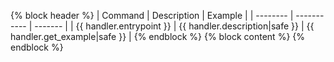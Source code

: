 {% block header %}
| Command | Description | Example |
| -------- | ----------- | ------- |
| {{ handler.entrypoint }} | {{ handler.description|safe }} | {{ handler.get_example|safe }} |
{% endblock %}
{% block content %}
{% endblock %}
